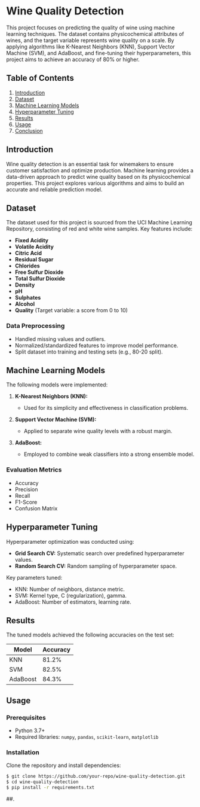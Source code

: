 # Wine Quality Detection

This project focuses on predicting the quality of wine using machine learning techniques. The dataset contains physicochemical attributes of wines, and the target variable represents wine quality on a scale. By applying algorithms like K-Nearest Neighbors (KNN), Support Vector Machine (SVM), and AdaBoost, and fine-tuning their hyperparameters, this project aims to achieve an accuracy of 80% or higher.

## Table of Contents

1. [Introduction](#introduction)
2. [Dataset](#dataset)
3. [Machine Learning Models](#machine-learning-models)
4. [Hyperparameter Tuning](#hyperparameter-tuning)
5. [Results](#results)
6. [Usage](#usage)
7. [Conclusion](#conclusion)

## Introduction

Wine quality detection is an essential task for winemakers to ensure customer satisfaction and optimize production. Machine learning provides a data-driven approach to predict wine quality based on its physicochemical properties. This project explores various algorithms and aims to build an accurate and reliable prediction model.

## Dataset

The dataset used for this project is sourced from the UCI Machine Learning Repository, consisting of red and white wine samples. Key features include:

- **Fixed Acidity**
- **Volatile Acidity**
- **Citric Acid**
- **Residual Sugar**
- **Chlorides**
- **Free Sulfur Dioxide**
- **Total Sulfur Dioxide**
- **Density**
- **pH**
- **Sulphates**
- **Alcohol**
- **Quality** (Target variable: a score from 0 to 10)

### Data Preprocessing

- Handled missing values and outliers.
- Normalized/standardized features to improve model performance.
- Split dataset into training and testing sets (e.g., 80-20 split).

## Machine Learning Models

The following models were implemented:

1. **K-Nearest Neighbors (KNN):**
   - Used for its simplicity and effectiveness in classification problems.

2. **Support Vector Machine (SVM):**
   - Applied to separate wine quality levels with a robust margin.

3. **AdaBoost:**
   - Employed to combine weak classifiers into a strong ensemble model.

### Evaluation Metrics

- Accuracy
- Precision
- Recall
- F1-Score
- Confusion Matrix

## Hyperparameter Tuning

Hyperparameter optimization was conducted using:

- **Grid Search CV:** Systematic search over predefined hyperparameter values.
- **Random Search CV:** Random sampling of hyperparameter space.

Key parameters tuned:

- KNN: Number of neighbors, distance metric.
- SVM: Kernel type, C (regularization), gamma.
- AdaBoost: Number of estimators, learning rate.

## Results

The tuned models achieved the following accuracies on the test set:

| Model       | Accuracy |
|-------------|----------|
| KNN         | 81.2%    |
| SVM         | 82.5%    |
| AdaBoost    | 84.3%    |

## Usage

### Prerequisites

- Python 3.7+
- Required libraries: `numpy`, `pandas`, `scikit-learn`, `matplotlib`

### Installation

Clone the repository and install dependencies:
```bash
$ git clone https://github.com/your-repo/wine-quality-detection.git
$ cd wine-quality-detection
$ pip install -r requirements.txt
```

##.


